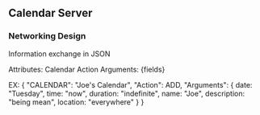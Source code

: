 ## Calendar Server


### Networking Design
Information exchange in JSON

Attributes:
Calendar
Action
Arguments: {fields}

EX:
{
    "CALENDAR": "Joe's Calendar",
    "Action": ADD,
    "Arguments": {
        date: "Tuesday",
        time: "now",
        duration: "indefinite",
        name: "Joe",
        description: "being mean",
        location: "everywhere"
    }
}
